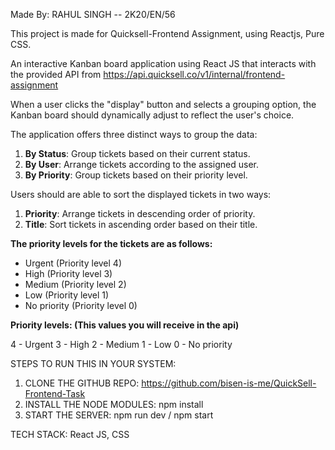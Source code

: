 Made By: RAHUL SINGH -- 2K20/EN/56

This project is made for Quicksell-Frontend Assignment, using Reactjs, Pure CSS.

An interactive Kanban board application using React JS that interacts with the provided API from  https://api.quicksell.co/v1/internal/frontend-assignment

When a user clicks the "display" button and selects a grouping option, the Kanban board should dynamically adjust to reflect the user's choice.

The application offers three distinct ways to group the data:

1. **By Status**: Group tickets based on their current status.
2. **By User**: Arrange tickets according to the assigned user.
3. **By Priority**: Group tickets based on their priority level.

Users should are able to sort the displayed tickets in two ways:

1. **Priority**: Arrange tickets in descending order of priority.
2. **Title**: Sort tickets in ascending order based on their title.

**The priority levels for the tickets are as follows:**

- Urgent (Priority level 4)
- High (Priority level 3)
- Medium (Priority level 2)
- Low (Priority level 1)
- No priority (Priority level 0)

**Priority levels: (This values you will receive in the api)**

4 - Urgent
3 - High
2 - Medium
1 - Low
0 - No priority

STEPS TO RUN THIS IN YOUR SYSTEM:
1. CLONE THE GITHUB REPO: https://github.com/bisen-is-me/QuickSell-Frontend-Task
2. INSTALL THE NODE MODULES: npm install
3. START THE SERVER: npm run dev / npm start

TECH STACK:
React JS, CSS
